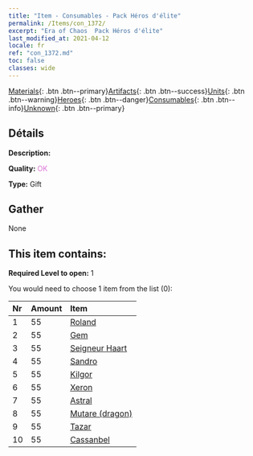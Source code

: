 ```yaml
---
title: "Item - Consumables - Pack Héros d'élite"
permalink: /Items/con_1372/
excerpt: "Era of Chaos  Pack Héros d'élite"
last_modified_at: 2021-04-12
locale: fr
ref: "con_1372.md"
toc: false
classes: wide
---
```

 [Materials](/fr/Items/){: .btn .btn--primary}[Artifacts](/fr/Items/Artifacts/){: .btn .btn--success}[Units](/fr/Items/Units/){: .btn .btn--warning}[Heroes](/fr/Items/Heroes/){: .btn .btn--danger}[Consumables](/fr/Items/Consumables/){: .btn .btn--info}[Unknown](/fr/Items/Unknown/){: .btn .btn--primary}

## Détails
 **Description:** 

 **Quality:** <span style="color: #DA70D6">OK</span>

 **Type:** Gift

## Gather

  None

## This item contains:

 **Required Level to open:** 1

 You would need to choose 1 item from the list (0):

  | Nr | Amount |     Item    |
  |:---|:-------|:------------|
  | 1 | 55 | [Roland](/fr/Items/her_362/) | 
  | 2 | 55 | [Gem](/fr/Items/her_369/) | 
  | 3 | 55 | [Seigneur Haart](/fr/Items/her_370/) | 
  | 4 | 55 | [Sandro](/fr/Items/her_371/) | 
  | 5 | 55 | [Kilgor](/fr/Items/her_374/) | 
  | 6 | 55 | [Xeron](/fr/Items/her_383/) | 
  | 7 | 55 | [Astral](/fr/Items/her_388/) | 
  | 8 | 55 | [Mutare (dragon)](/fr/Items/her_390/) | 
  | 9 | 55 | [Tazar](/fr/Items/her_393/) | 
  | 10 | 55 | [Cassanbel](/fr/Items/her_396/) | 
